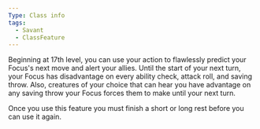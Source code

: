 ```yaml
---
Type: Class info
tags:
  - Savant
  - ClassFeature
---
```

Beginning at 17th level, you can use your action to flawlessly predict your Focus's next move and alert your allies. Until the start of your next turn, your Focus has disadvantage on every ability check, attack roll, and saving throw. Also, creatures of your choice that can hear you have advantage on any saving throw your Focus forces them to make until your next turn.

Once you use this feature you must finish a short or long rest before you can use it again.